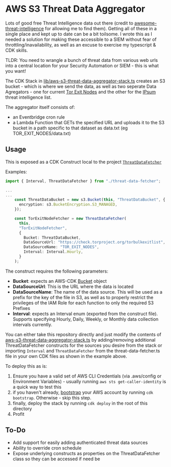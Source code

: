 #  AWS S3 Threat Data Aggregator

Lots of good free Threat Intelligence data out there (credit to [awesome-threat-intelligence](https://github.com/hslatman/awesome-threat-intelligence) for allowing me to find them). Getting all of these in a single place and kept up to date can be a bit toilsome. I wrote this as I needed a solution for making these accessible to a SIEM without fear of throttling/inavailability, as well as an excuse to exercise my typescript & CDK skills.

TLDR: You need to wrangle a bunch of threat data from various web urls into a central location for your Security Automation or SIEM - this is what you want!

The CDK Stack in [lib/aws-s3-threat-data-aggregator-stack.ts](lib/aws-s3-threat-data-aggregator-stack.ts) creates an S3 bucket - which is where we send the data, as well as two seperate Data Agregators - one for current [Tor Exit Nodes](https://blog.torproject.org/changes-tor-exit-list-service) and the other for the [IPsum](https://github.com/stamparm/ipsum) threat intelligence list.

The aggregator itself consists of:   
- an Eventbridge cron rule
- a Lambda Function that GETs the specified URL and uploads it to the S3 bucket in a path specific to that dataset as data.txt (eg TOR_EXIT_NODES/data.txt)

## Usage

This is exposed as a CDK Construct local to the project [`ThreatDataFetcher`](lib/threat-data-fetcher.ts)

Examples:

```typescript
import { Interval, ThreatDataFetcher } from "./threat-data-fetcher";

...
...
    const ThreatDataBucket = new s3.Bucket(this, "ThreatDataBucket", {
      encryption: s3.BucketEncryption.S3_MANAGED,
    });

    const TorExitNodeFetcher = new ThreatDataFetcher(
      this,
      "TorExitNodeFetcher",
      {
        Bucket: ThreatDataBucket,
        DataSourceUrl: "https://check.torproject.org/torbulkexitlist",
        DataSourceName: "TOR_EXIT_NODES",
        Interval: Interval.Hourly,
      }
    );

```

The construct requires the following parameters:
- **Bucket**: expects an AWS-CDK [Bucket](https://docs.aws.amazon.com/cdk/api/latest/docs/@aws-cdk_aws-s3.Bucket.html) object
- **DataSourceUrl**: This is the URL where the data is located
- **DataSourceName**: The name of the data source. This will be used as a prefix for the key of the file in S3, as well as to properly restrict the privileges of the IAM Role for each function to only the required S3 Prefixes 
- **Interval**: expects an Interval enum (exported from the construct file). Supports specifying Hourly, Daily, Weekly, or Monthly data collection intervals currently.

You can either take this repository directly and just modify the contents of [aws-s3-threat-data-aggregator-stack.ts](lib/aws-s3-threat-data-aggregator-stack.ts) by adding/removing additional ThreatDataFetcher constructs for the sources you desire from the stack or importing `Interval` and `ThreatDataFetcher` from the threat-data-fetcher.ts file in your own CDK files as shown in the example above. 

To deploy this as is:
1. Ensure you have a valid set of AWS CLI Credentials (via .aws/config or Environment Variables) - usually running `aws sts get-caller-identity` is a quick way to test this
2. if you haven't already, [bootstrap](https://docs.aws.amazon.com/cdk/latest/guide/bootstrapping.html) your AWS account by running `cdk bootstrap`. Otherwise - skip this step.
3. finally, deploy the stack by running `cdk deploy` in the root of this directory
4. Profit


## To-Do
- Add support for easily adding authenticated threat data sources
- Ability to override cron schedule
- Expose underlying constructs as properties on the ThreatDataFetcher class so they can be accessed if need be